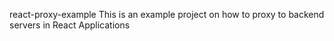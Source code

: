 react-proxy-example
This is an example project on how to proxy to backend servers in React Applications
